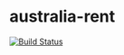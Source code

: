 # australia-rent

[![Build Status](https://travis-ci.org/thomashan/australia-rent.svg?branch=master)](https://travis-ci.org/thomashan/australia-rent)
